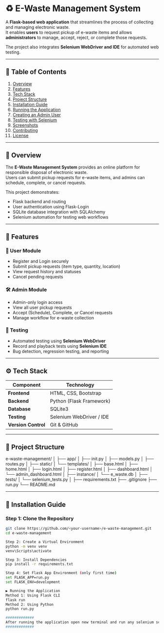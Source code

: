 # ♻️ E-Waste Management System

A **Flask-based web application** that streamlines the process of collecting and managing electronic waste.  
It enables **users** to request pickup of e-waste items and allows **administrators** to manage, accept, reject, or complete those requests.

The project also integrates **Selenium WebDriver and IDE** for automated web testing.

---

## 📖 Table of Contents
1. [Overview](#overview)
2. [Features](#features)
3. [Tech Stack](#tech-stack)
4. [Project Structure](#project-structure)
5. [Installation Guide](#installation-guide)
6. [Running the Application](#running-the-application)
7. [Creating an Admin User](#creating-an-admin-user)
8. [Testing with Selenium](#testing-with-selenium)
9. [Screenshots](#screenshots)
10. [Contributing](#contributing)
11. [License](#license)

---

## 🧩 Overview

The **E-Waste Management System** provides an online platform for responsible disposal of electronic waste.  
Users can submit pickup requests for e-waste items, and admins can schedule, complete, or cancel requests.

This project demonstrates:
- Flask backend and routing
- User authentication using Flask-Login
- SQLite database integration with SQLAlchemy
- Selenium automation for testing web workflows

---

## 🚀 Features

### 👥 User Module
- Register and Login securely
- Submit pickup requests (item type, quantity, location)
- View request history and statuses
- Cancel pending requests

### 🛠️ Admin Module
- Admin-only login access
- View all user pickup requests
- Accept (Schedule), Complete, or Cancel requests
- Manage workflow for e-waste collection

### 🧪 Testing
- Automated testing using **Selenium WebDriver**
- Record and playback tests using **Selenium IDE**
- Bug detection, regression testing, and reporting

---

## ⚙️ Tech Stack

| Component | Technology |
|------------|-------------|
| **Frontend** | HTML, CSS, Bootstrap |
| **Backend** | Python (Flask Framework) |
| **Database** | SQLite3 |
| **Testing** | Selenium WebDriver / IDE |
| **Version Control** | Git & GitHub |

---

## 📂 Project Structure

e-waste-management/
│
├── app/
│ ├── init.py
│ ├── models.py
│ ├── routes.py
│ ├── static/
│ └── templates/
│ ├── base.html
│ ├── home.html
│ ├── login.html
│ ├── register.html
│ ├── dashboard.html
│ └── admin_dashboard.html
│
├── instance/
│ └── e_waste.db
│
├── tests/
│ └── selenium_tests.py
│
├── requirements.txt
├── .gitignore
├── run.py
└── README.md


---

## 🧰 Installation Guide

### Step 1: Clone the Repository
```bash
git clone https://github.com/<your-username>/e-waste-management.git
cd e-waste-management

Step 2: Create a Virtual Environment
python -m venv venv
venv\Scripts\activate

Step 3: Install Dependencies
pip install -r requirements.txt

Step 4: Set Flask App Environment (only first time)
set FLASK_APP=run.py
set FLASK_ENV=development

▶️ Running the Application
Method 1: Using Flask CLI
flask run
Method 2: Using Python
python run.py

#############
After running the application open new terminal and run any selenium scripts and check result in report_user or report_admin
#############